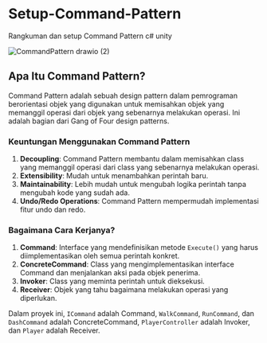 # Setup-Command-Pattern
Rangkuman dan setup Command Pattern c# unity

![CommandPattern drawio (2)](https://github.com/TaufiqRahmanHakim/Setup-Command-Pattern/assets/112629423/26ab1220-02a5-4cf2-a8a8-4e0cd31134a1)

## Apa Itu Command Pattern?

Command Pattern adalah sebuah design pattern dalam pemrograman berorientasi objek yang digunakan untuk memisahkan objek yang memanggil operasi dari objek yang sebenarnya melakukan operasi. Ini adalah bagian dari Gang of Four design patterns.

### Keuntungan Menggunakan Command Pattern

1. **Decoupling**: Command Pattern membantu dalam memisahkan class yang memanggil operasi dari class yang sebenarnya melakukan operasi.
2. **Extensibility**: Mudah untuk menambahkan perintah baru.
3. **Maintainability**: Lebih mudah untuk mengubah logika perintah tanpa mengubah kode yang sudah ada.
4. **Undo/Redo Operations**: Command Pattern mempermudah implementasi fitur undo dan redo.

### Bagaimana Cara Kerjanya?

1. **Command**: Interface yang mendefinisikan metode `Execute()` yang harus diimplementasikan oleh semua perintah konkret.
2. **ConcreteCommand**: Class yang mengimplementasikan interface Command dan menjalankan aksi pada objek penerima.
3. **Invoker**: Class yang meminta perintah untuk dieksekusi.
4. **Receiver**: Objek yang tahu bagaimana melakukan operasi yang diperlukan.

Dalam proyek ini, `ICommand` adalah Command, `WalkCommand`, `RunCommand`, dan `DashCommand` adalah ConcreteCommand, `PlayerController` adalah Invoker, dan `Player` adalah Receiver.
